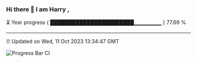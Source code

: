 ### Hi there 👋 I am Harry , 

⏳ Year progress { ███████████████████████▁▁▁▁▁▁▁ } 77.69 %

---

⏰ Updated on Wed, 11 Oct 2023 13:34:47 GMT

![Progress Bar CI](https://github.com/duykhang68/duykhang68/workflows/Progress%20Bar%20CI/badge.svg)
